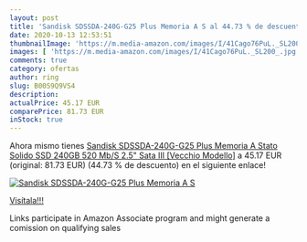 ```yaml
---
layout: post
title: 'Sandisk SDSSDA-240G-G25 Plus Memoria A S al 44.73 % de descuento'
date: 2020-10-13 12:53:51
thumbnailImage: 'https://m.media-amazon.com/images/I/41Cago76PuL._SL200_.jpg'
images: [ 'https://m.media-amazon.com/images/I/41Cago76PuL._SL200_.jpg' ]
comments: true
category: ofertas
author: ring
slug: B00S9Q9VS4
description:
actualPrice: 45.17 EUR
comparePrice: 81.73 EUR
inStock: true
---
```


Ahora mismo tienes [Sandisk SDSSDA-240G-G25 Plus Memoria A Stato Solido SSD 240GB  520 Mb/S  2.5" Sata III  [Vecchio Modello]](https://www.amazon.it/dp/B00S9Q9VS4/?tag=tolees00-21) a 45.17 EUR (original: 81.73 EUR) (44.73 %  de descuento) en el siguiente enlace!

[![Sandisk SDSSDA-240G-G25 Plus Memoria A S](https://m.media-amazon.com/images/I/41Cago76PuL._SL200_.jpg)](https://www.amazon.it/dp/B00S9Q9VS4/?tag=tolees00-21)

[Visítala!!!](https://www.amazon.it/dp/B00S9Q9VS4/?tag=tolees00-21)

Links participate in Amazon Associate program and might generate a comission on qualifying sales
